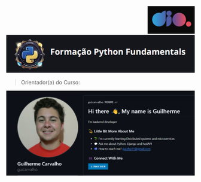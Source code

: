 <div align="right">
<img src="assets/icon_dio_single.png" alt="Logo da DIO">
</div>

<div align="center">
     <img src="assets/logo_python-dio.png" alt="Logo Python">
</div>

>Orientador(a) do Curso: 
<div align="center">
     <a href="https://github.com/guicarvalho">
          <img src="assets/professor.png" alt="Foto com os dados do orientador do curso">
     </a>
</div>
